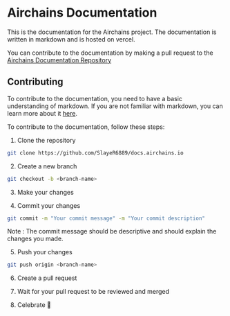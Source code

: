 # Airchains Documentation

This is the documentation for the Airchains project. The documentation is written in markdown and is hosted on vercel.

You can contribute to the documentation by making a pull request to the [Airchains Documentation Repository](https://github.com/SlayeR6889/docs.airchains.io)

## Contributing

To contribute to the documentation, you need to have a basic understanding of markdown. If you are not familiar with markdown, you can learn more about it [here](https://www.markdownguide.org/).

To contribute to the documentation, follow these steps:

1. Clone the repository

```bash
git clone https://github.com/SlayeR6889/docs.airchains.io
```

2. Create a new branch

```bash
git checkout -b <branch-name>
```

3. Make your changes

4. Commit your changes

```bash
git commit -m "Your commit message" -m "Your commit description"
```

Note : The commit message should be descriptive and should explain the changes you made.

5. Push your changes

```bash
git push origin <branch-name>
```

6. Create a pull request

7. Wait for your pull request to be reviewed and merged

8. Celebrate 🎉


